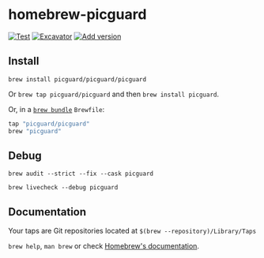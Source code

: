 # homebrew-picguard

[![Test](https://github.com/picguard/homebrew-picguard/actions/workflows/test.yml/badge.svg?branch=main)](https://github.com/picguard/homebrew-picguard/actions/workflows/test.yml)
[![Excavator](https://github.com/picguard/homebrew-picguard/actions/workflows/excavator.yml/badge.svg)](https://github.com/picguard/homebrew-picguard/actions/workflows/excavator.yml)
[![Add version](https://github.com/picguard/homebrew-picguard/actions/workflows/version.yml/badge.svg)](https://github.com/picguard/homebrew-picguard/actions/workflows/version.yml)

## Install

`brew install picguard/picguard/picguard`

Or `brew tap picguard/picguard` and then `brew install picguard`.

Or, in a [`brew bundle`](https://github.com/Homebrew/homebrew-bundle) `Brewfile`:

```ruby
tap "picguard/picguard"
brew "picguard"
```

## Debug

`brew audit --strict --fix --cask picguard`

`brew livecheck --debug picguard`

## Documentation

Your taps are Git repositories located at `$(brew --repository)/Library/Taps`

`brew help`, `man brew` or check [Homebrew's documentation](https://docs.brew.sh).
